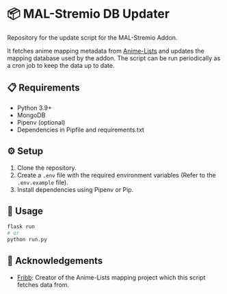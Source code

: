 # 📦 MAL-Stremio DB Updater

Repository for the update script for the MAL-Stremio Addon.

It fetches anime mapping metadata from [Anime-Lists](https://github.com/Fribb/anime-lists?tab=readme-ov-file) and
updates the mapping database used by the addon. The
script can be run periodically as a cron job to keep the data up to date.

## 📋 Requirements

- Python 3.9+
- MongoDB
- Pipenv (optional)
- Dependencies in Pipfile and requirements.txt

## ⚙️ Setup

1. Clone the repository.  
2. Create a `.env` file with the required environment variables (Refer to the `.env.example` file).  
3. Install dependencies using Pipenv or Pip.

## 🚀 Usage

```bash
flask run
# or 
python run.py
```

## 🙏 Acknowledgements

- [Fribb](https://github.com/Fribb): Creator of the Anime-Lists mapping project which this script fetches data from.
